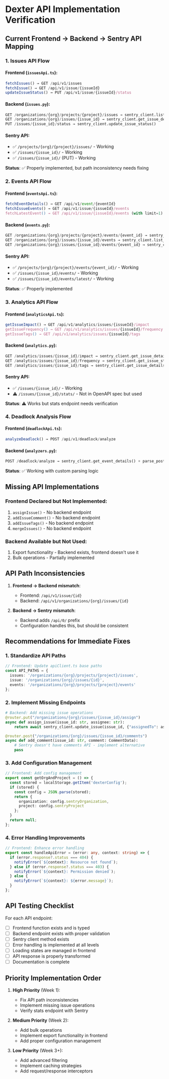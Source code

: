 # Dexter API Implementation Verification

## Current Frontend → Backend → Sentry API Mapping

### 1. Issues API Flow

#### Frontend (`issuesApi.ts`):
```typescript
fetchIssues() → GET /api/v1/issues
fetchIssue() → GET /api/v1/issue/{issueId}
updateIssueStatus() → PUT /api/v1/issue/{issueId}/status
```

#### Backend (`issues.py`):
```python
GET /organizations/{org}/projects/{project}/issues → sentry_client.list_project_issues()
GET /organizations/{org}/issues/{issue_id} → sentry_client.get_issue_details()
PUT /issues/{issue_id}/status → sentry_client.update_issue_status()
```

#### Sentry API:
- ✅ `/projects/{org}/{project}/issues/` - Working
- ✅ `/issues/{issue_id}/` - Working
- ✅ `/issues/{issue_id}/` (PUT) - Working

**Status**: ✅ Properly implemented, but path inconsistency needs fixing

### 2. Events API Flow

#### Frontend (`eventsApi.ts`):
```typescript
fetchEventDetails() → GET /api/v1/event/{eventId}
fetchIssueEvents() → GET /api/v1/issue/{issueId}/events
fetchLatestEvent() → GET /api/v1/issue/{issueId}/events (with limit=1)
```

#### Backend (`events.py`):
```python
GET /organizations/{org}/projects/{project}/events/{event_id} → sentry_client.get_event_details()
GET /organizations/{org}/issues/{issue_id}/events → sentry_client.list_issue_events()
GET /organizations/{org}/issues/{issue_id}/events/{event_id} → sentry_client.get_issue_event()
```

#### Sentry API:
- ✅ `/projects/{org}/{project}/events/{event_id}/` - Working
- ✅ `/issues/{issue_id}/events/` - Working
- ✅ `/issues/{issue_id}/events/latest/` - Working

**Status**: ✅ Properly implemented

### 3. Analytics API Flow

#### Frontend (`analyticsApi.ts`):
```typescript
getIssueImpact() → GET /api/v1/analytics/issues/{issueId}/impact
getIssueFrequency() → GET /api/v1/analytics/issues/{issueId}/frequency
getIssueTags() → GET /api/v1/analytics/issues/{issueId}/tags
```

#### Backend (`analytics.py`):
```python
GET /analytics/issues/{issue_id}/impact → sentry_client.get_issue_details() + get_issue_stats()
GET /analytics/issues/{issue_id}/frequency → sentry_client.get_issue_stats()
GET /analytics/issues/{issue_id}/tags → sentry_client.get_issue_details()
```

#### Sentry API:
- ✅ `/issues/{issue_id}/` - Working
- ⚠️ `/issues/{issue_id}/stats/` - Not in OpenAPI spec but used

**Status**: ⚠️ Works but stats endpoint needs verification

### 4. Deadlock Analysis Flow

#### Frontend (`deadlockApi.ts`):
```typescript
analyzeDeadlock() → POST /api/v1/deadlock/analyze
```

#### Backend (`analyzers.py`):
```python
POST /deadlock/analyze → sentry_client.get_event_details() + parse_postgresql_deadlock()
```

**Status**: ✅ Working with custom parsing logic

## Missing API Implementations

### Frontend Declared but Not Implemented:
1. `assignIssue()` - No backend endpoint
2. `addIssueComment()` - No backend endpoint
3. `addIssueTags()` - No backend endpoint
4. `mergeIssues()` - No backend endpoint

### Backend Available but Not Used:
1. Export functionality - Backend exists, frontend doesn't use it
2. Bulk operations - Partially implemented

## API Path Inconsistencies

1. **Frontend → Backend mismatch**:
   - Frontend: `/api/v1/issue/{id}`
   - Backend: `/api/v1/organizations/{org}/issues/{id}`

2. **Backend → Sentry mismatch**:
   - Backend adds `/api/0/` prefix
   - Configuration handles this, but should be consistent

## Recommendations for Immediate Fixes

### 1. Standardize API Paths
```typescript
// Frontend: Update apiClient.ts base paths
const API_PATHS = {
  issues: '/organizations/{org}/projects/{project}/issues',
  issue: '/organizations/{org}/issues/{id}',
  events: '/organizations/{org}/projects/{project}/events'
};
```

### 2. Implement Missing Endpoints
```python
# Backend: Add missing issue operations
@router.put("/organizations/{org}/issues/{issue_id}/assign")
async def assign_issue(issue_id: str, assignee: str):
    return await sentry_client.update_issue(issue_id, {"assignedTo": assignee})

@router.post("/organizations/{org}/issues/{issue_id}/comments")
async def add_comment(issue_id: str, comment: CommentData):
    # Sentry doesn't have comments API - implement alternative
    pass
```

### 3. Add Configuration Management
```typescript
// Frontend: Add config management
export const getOrgAndProject = () => {
  const stored = localStorage.getItem('dexterConfig');
  if (stored) {
    const config = JSON.parse(stored);
    return {
      organization: config.sentryOrganization,
      project: config.sentryProject
    };
  }
  return null;
};
```

### 4. Error Handling Improvements
```typescript
// Frontend: Enhance error handling
export const handleApiError = (error: any, context: string) => {
  if (error.response?.status === 404) {
    notifyError(`${context}: Resource not found`);
  } else if (error.response?.status === 403) {
    notifyError(`${context}: Permission denied`);
  } else {
    notifyError(`${context}: ${error.message}`);
  }
};
```

## API Testing Checklist

For each API endpoint:
- [ ] Frontend function exists and is typed
- [ ] Backend endpoint exists with proper validation
- [ ] Sentry client method exists
- [ ] Error handling is implemented at all levels
- [ ] Loading states are managed in frontend
- [ ] API response is properly transformed
- [ ] Documentation is complete

## Priority Implementation Order

1. **High Priority** (Week 1):
   - Fix API path inconsistencies
   - Implement missing issue operations
   - Verify stats endpoint with Sentry

2. **Medium Priority** (Week 2):
   - Add bulk operations
   - Implement export functionality in frontend
   - Add proper configuration management

3. **Low Priority** (Week 3+):
   - Add advanced filtering
   - Implement caching strategies
   - Add request/response interceptors
